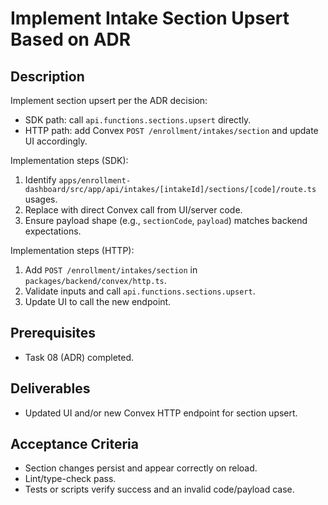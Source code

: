 # Implement Intake Section Upsert Based on ADR

## Description
Implement section upsert per the ADR decision:
- SDK path: call `api.functions.sections.upsert` directly.
- HTTP path: add Convex `POST /enrollment/intakes/section` and update UI accordingly.

Implementation steps (SDK):
1. Identify `apps/enrollment-dashboard/src/app/api/intakes/[intakeId]/sections/[code]/route.ts` usages.
2. Replace with direct Convex call from UI/server code.
3. Ensure payload shape (e.g., `sectionCode`, `payload`) matches backend expectations.

Implementation steps (HTTP):
1. Add `POST /enrollment/intakes/section` in `packages/backend/convex/http.ts`.
2. Validate inputs and call `api.functions.sections.upsert`.
3. Update UI to call the new endpoint.

## Prerequisites
- Task 08 (ADR) completed.

## Deliverables
- Updated UI and/or new Convex HTTP endpoint for section upsert.

## Acceptance Criteria
- Section changes persist and appear correctly on reload.
- Lint/type-check pass.
- Tests or scripts verify success and an invalid code/payload case.

